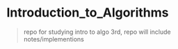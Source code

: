# Introduction_to_Algorithms
>repo for studying intro to algo 3rd,
repo will include notes/implementions

